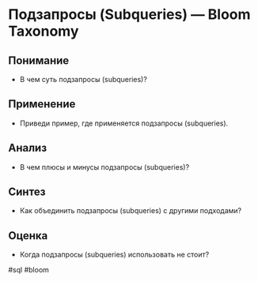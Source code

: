 # Подзапросы (Subqueries) — Bloom Taxonomy

## Понимание
- В чем суть подзапросы (subqueries)?

## Применение
- Приведи пример, где применяется подзапросы (subqueries).

## Анализ
- В чем плюсы и минусы подзапросы (subqueries)?

## Синтез
- Как объединить подзапросы (subqueries) с другими подходами?

## Оценка
- Когда подзапросы (subqueries) использовать не стоит?

#sql #bloom
